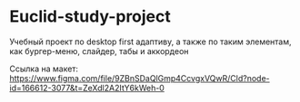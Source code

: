 # Euclid-study-project

Учебный проект по desktop first адаптиву, а также по таким элементам, как бургер-меню, слайдер, табы и аккордеон

Ссылка на макет: https://www.figma.com/file/9ZBnSDaQlGmp4CcvgxVQwR/Cld?node-id=166612-3077&t=ZeXdl2A2ItY6kWeh-0
